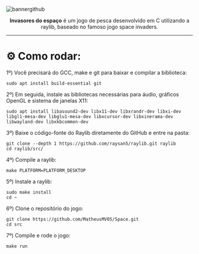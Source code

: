 ![bannergithub](https://imgur.com/Zim6bs3.png)

<p align="center"><b>Invasores do espaço</b> é um jogo de pesca desenvolvido em C utilizando a raylib, baseado no famoso jogo space invaders.</p>

---

# ⚙️ Como rodar:

1º)  Você precisará do GCC, make e git para baixar e compilar a biblioteca:
```
sudo apt install build-essential git
```

2º)  Em seguida, instale as bibliotecas necessárias para áudio, gráficos OpenGL e sistema de janelas X11:
```
sudo apt install libasound2-dev libx11-dev libxrandr-dev libxi-dev libgl1-mesa-dev libglu1-mesa-dev libxcursor-dev libxinerama-dev libwayland-dev libxkbcommon-dev
```

3º)  Baixe o código-fonte do Raylib diretamente do GitHub e entre na pasta:
```
git clone --depth 1 https://github.com/raysan5/raylib.git raylib
cd raylib/src/
```

4º)  Compile a raylib:
```
make PLATFORM=PLATFORM_DESKTOP
```

5º)  Instale a raylib:
```
sudo make install
cd ~
```

6º)  Clone o repositório do jogo:
```
git clone https://github.com/MatheusMV05/Space.git
cd src
```

7º)  Compile e rode o jogo:
```
make run
```

<br>
